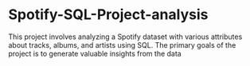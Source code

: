 # Spotify-SQL-Project-analysis
This project involves analyzing a Spotify dataset with various attributes about tracks, albums, and artists using SQL. The primary goals of the project is to generate valuable insights from the data
